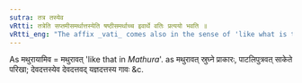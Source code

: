 ```yaml
---
sutra: तत्र तस्येव
vRtti: तत्रेति सप्तमीसमर्थात्तस्येति षष्ठीसमर्थाच्च इवार्थे वतिः प्रत्ययो भवति ॥
vRtti_eng: "The affix _vati_ comes also in the sense of 'like what is therein or thereof'."
---
```

As मथुरायामिव = मथुरावत् 'like that in _Mathura_'. as मथुरावत् स्रुघ्ने प्राकारः, पाटलिपुत्रवत् साकेते परिखा; देवदत्तस्येव देवदत्तवद् यज्ञदत्तस्य गावः &c.
